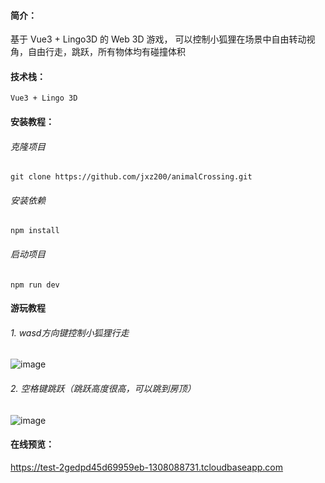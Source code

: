 #### 简介：

基于 Vue3 + Lingo3D 的 Web 3D 游戏， 可以控制小狐狸在场景中自由转动视角，自由行走，跳跃，所有物体均有碰撞体积

#### 技术栈：

`Vue3 + Lingo 3D`

#### 安装教程：

###### 克隆项目

`git clone https://github.com/jxz200/animalCrossing.git`

###### 安装依赖

`npm install`

###### 启动项目

`npm run dev`

#### 游玩教程

###### 1. wasd方向键控制小狐狸行走
![image](https://user-images.githubusercontent.com/63916635/227411400-bde72804-7f2d-4ce7-a9ad-c7050dcf4ea2.png)

###### 2. 空格键跳跃（跳跃高度很高，可以跳到房顶）
![image](https://user-images.githubusercontent.com/63916635/227411087-a5c1e580-afb2-497d-9f05-7ccc94647eff.png)


#### 在线预览：

https://test-2gedpd45d69959eb-1308088731.tcloudbaseapp.com
